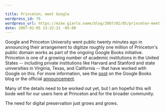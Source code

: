 ```yaml
---

title: Princeton, meet Google
wordpress_id: 76
wordpress_url: https://mike.giarlo.name/blog/2007/02/05/princeton-meet-google/
date: 2007-02-05 13:22:21 -05:00
---
```

Google and Princeton University went public twenty minutes ago in announcing their arrangement to digitize roughly one million of Princeton's public domain works as part of the ongoing Google Books initiative.  Princeton is one of a growing number of academic institutions in the United States -- including private institutions like Harvard and Stanford and state universities in Virginia, Texas, and California -- that have worked with Google on this.  For more information, see the <a href="http://booksearch.blogspot.com/2007/02/welcoming-princeton-university-to.html" target="_blank">post</a> on the Google Books blog or the official <a href="http://www.google.com/intl/en/press/annc/books_princeton.html" target="_blank">announcement</a>.

Many of the details need to be worked out yet, but I am hopeful this will bode well for our users here at Princeton and for the broader community.

The need for digital preservation just grows and grows.
